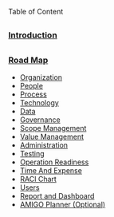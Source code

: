 Table of Content
##
### [Introduction](https://github.com/Platinum-PMO-LLC/amigo-wiki/wiki/Introduction)
##
### [Road Map](https://github.com/Platinum-PMO-LLC/amigo-wiki/wiki/Introduction)
* [Organization](https://github.com/Platinum-PMO-LLC/amigo-wiki/wiki/Organization-(Road-Map))
* [People](https://github.com/Platinum-PMO-LLC/amigo-wiki/wiki/People)
* [Process](https://github.com/Platinum-PMO-LLC/amigo-wiki/wiki/Process)
* [Technology](https://github.com/Platinum-PMO-LLC/amigo-wiki/wiki/Technology)
* [Data](https://github.com/Platinum-PMO-LLC/amigo-wiki/wiki/Data)
* [Governance](https://github.com/Platinum-PMO-LLC/amigo-wiki/wiki/Governance)
* [Scope Management](https://github.com/Platinum-PMO-LLC/amigo-wiki/wiki/Scope-Management)
* [Value Management](https://github.com/Platinum-PMO-LLC/amigo-wiki/wiki/Value-Management)
* [Administration](https://github.com/Platinum-PMO-LLC/amigo-wiki/wiki/Administration)
* [Testing](https://github.com/Platinum-PMO-LLC/amigo-wiki/wiki/Testing)
* [Operation Readiness](https://github.com/Platinum-PMO-LLC/amigo-wiki/wiki/Operational-Readiness)
* [Time And Expense](https://github.com/Platinum-PMO-LLC/amigo-wiki/wiki/Time-and-Expense)
* [RACI Chart](https://github.com/Platinum-PMO-LLC/amigo-wiki/wiki/RACI-Chart)
* [Users](https://github.com/Platinum-PMO-LLC/amigo-wiki/wiki/Users-(Detail-Page))
* [Report and Dashboard](https://github.com/Platinum-PMO-LLC/amigo-wiki/wiki/Time-and-Expense)
* [AMIGO Planner (Optional)](https://amigo.my.salesforce.com)
##
